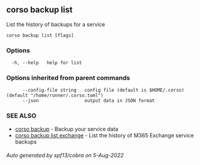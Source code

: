 ## corso backup list

List the history of backups for a service

```
corso backup list [flags]
```

### Options

```
  -h, --help   help for list
```

### Options inherited from parent commands

```
      --config-file string   config file (default is $HOME/.corso) (default "/home/runner/.corso.toml")
      --json                 output data in JSON format
```

### SEE ALSO

* [corso backup](corso_backup.md)	 - Backup your service data
* [corso backup list exchange](corso_backup_list_exchange.md)	 - List the history of M365 Exchange service backups

###### Auto generated by spf13/cobra on 5-Aug-2022

